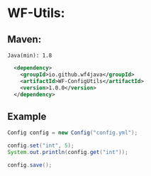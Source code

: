 # WF-Utils:
## Maven:
`Java(min): 1.8`
```xml
  <dependency>
    <groupId>io.github.wf4java</groupId>
    <artifactId>WF-ConfigUtils</artifactId>
    <version>1.0.0</version>
  </dependency>
```

## Example
```java
Config config = new Config("config.yml");

config.set("int", 5);
System.out.println(config.get("int"));

config.save();
```
